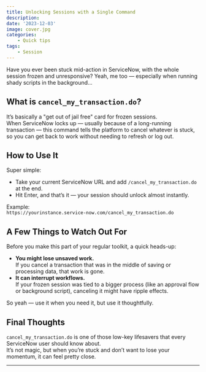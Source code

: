 ```yaml
---
title: Unlocking Sessions with a Single Command
description: 
date: '2023-12-03'
image: cover.jpg
categories:
    - Quick tips
tags:
    - Session
---
```


Have you ever been stuck mid-action in ServiceNow, with the whole session frozen and unresponsive?  Yeah, me too — especially when running shady scripts in the background...  

## What is `cancel_my_transaction.do`?

It’s basically a "get out of jail free" card for frozen sessions.  
When ServiceNow locks up — usually because of a long-running transaction — this command tells the platform to cancel whatever is stuck, so you can get back to work without needing to refresh or log out.

## How to Use It

Super simple:

- Take your current ServiceNow URL and add `/cancel_my_transaction.do` at the end.
- Hit Enter, and that’s it — your session should unlock almost instantly.

Example:  
`https://yourinstance.service-now.com/cancel_my_transaction.do`

## A Few Things to Watch Out For

Before you make this part of your regular toolkit, a quick heads-up:

- **You might lose unsaved work.**  
  If you cancel a transaction that was in the middle of saving or processing data, that work is gone.
- **It can interrupt workflows.**  
  If your frozen session was tied to a bigger process (like an approval flow or background script), canceling it might have ripple effects.

So yeah — use it when you need it, but use it thoughtfully.

## Final Thoughts

`cancel_my_transaction.do` is one of those low-key lifesavers that every ServiceNow user should know about.  
It’s not magic, but when you’re stuck and don’t want to lose your momentum, it can feel pretty close.

---
